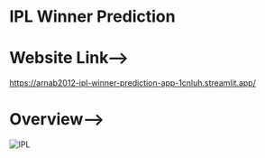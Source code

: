 # IPL Winner Prediction
# Website Link-->
https://arnab2012-ipl-winner-prediction-app-1cnluh.streamlit.app/

# Overview-->
![IPL](https://github.com/Arnab2012/Hacktoberfest_2k23/assets/98828838/b51d6636-f2f6-4f4a-a0ef-57a028b58343)
